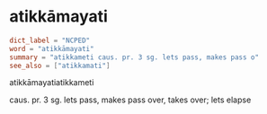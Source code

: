 # atikkāmayati

``` toml
dict_label = "NCPED"
word = "atikkāmayati"
summary = "atikkameti caus. pr. 3 sg. lets pass, makes pass o"
see_also = ["atikkamati"]
```

atikkāmayatiatikkameti

caus. pr. 3 sg. lets pass, makes pass over, takes over; lets elapse

